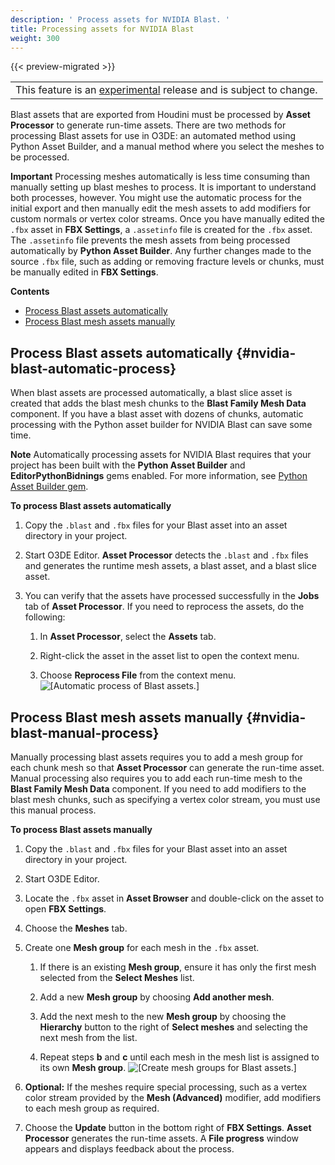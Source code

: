 ```yaml
---
description: ' Process assets for NVIDIA Blast. '
title: Processing assets for NVIDIA Blast
weight: 300
---
```


{{< preview-migrated >}}

|  |
| --- |
| This feature is an [experimental](/docs/userguide/ly-glos-chap#experimental) release and is subject to change\.  |

Blast assets that are exported from Houdini must be processed by **Asset Processor** to generate run\-time assets\. There are two methods for processing Blast assets for use in O3DE: an automated method using Python Asset Builder, and a manual method where you select the meshes to be processed\.

**Important**
Processing meshes automatically is less time consuming than manually setting up blast meshes to process\. It is important to understand both processes, however\. You might use the automatic process for the initial export and then manually edit the mesh assets to add modifiers for custom normals or vertex color streams\.
Once you have manually edited the `.fbx` asset in **FBX Settings**, a `.assetinfo` file is created for the `.fbx` asset\. The `.assetinfo` file prevents the mesh assets from being processed automatically by **Python Asset Builder**\. Any further changes made to the source `.fbx` file, such as adding or removing fracture levels or chunks, must be manually edited in **FBX Settings**\.

**Contents**
+ [Process Blast assets automatically](#nvidia-blast-automatic-process)
+ [Process Blast mesh assets manually](#nvidia-blast-manual-process)

## Process Blast assets automatically {#nvidia-blast-automatic-process}

When blast assets are processed automatically, a blast slice asset is created that adds the blast mesh chunks to the **Blast Family Mesh Data** component\. If you have a blast asset with dozens of chunks, automatic processing with the Python asset builder for NVIDIA Blast can save some time\.

**Note**
Automatically processing assets for NVIDIA Blast requires that your project has been built with the **Python Asset Builder** and **EditorPythonBidnings** gems enabled\. For more information, see [Python Asset Builder gem](/docs/user-guide/assets/builder/_index.md)\.

**To process Blast assets automatically**

1. Copy the `.blast` and `.fbx` files for your Blast asset into an asset directory in your project\.

1. Start O3DE Editor\. **Asset Processor** detects the `.blast` and `.fbx` files and generates the runtime mesh assets, a blast asset, and a blast slice asset\.

1. You can verify that the assets have processed successfully in the **Jobs** tab of **Asset Processor**\. If you need to reprocess the assets, do the following:

   1. In **Asset Processor**, select the **Assets** tab\.

   1. Right\-click the asset in the asset list to open the context menu\.

   1. Choose **Reprocess File** from the context menu\.
![\[Automatic process of Blast assets.\]](/images/user-guide/physx/blast/ui-blast-process-automatic.png)

## Process Blast mesh assets manually {#nvidia-blast-manual-process}

Manually processing blast assets requires you to add a mesh group for each chunk mesh so that **Asset Processor** can generate the run\-time asset\. Manual processing also requires you to add each run\-time mesh to the **Blast Family Mesh Data** component\. If you need to add modifiers to the blast mesh chunks, such as specifying a vertex color stream, you must use this manual process\.

**To process Blast assets manually**

1. Copy the `.blast` and `.fbx` files for your Blast asset into an asset directory in your project\.

1. Start O3DE Editor\.

1. Locate the `.fbx` asset in **Asset Browser** and double\-click on the asset to open **FBX Settings**\.

1. Choose the **Meshes** tab\.

1. Create one **Mesh group** for each mesh in the `.fbx` asset\.

   1. If there is an existing **Mesh group**, ensure it has only the first mesh selected from the **Select Meshes** list\.

   1. Add a new **Mesh group** by choosing **Add another mesh**\.

   1. Add the next mesh to the new **Mesh group** by choosing the **Hierarchy** button to the right of **Select meshes** and selecting the next mesh from the list\.

   1. Repeat steps **b** and **c** until each mesh in the mesh list is assigned to its own **Mesh group**\.
![\[Create mesh groups for Blast assets.\]](/images/user-guide/physx/blast/ui-blast-asset-mesh-groups.png)

1. **Optional:** If the meshes require special processing, such as a vertex color stream provided by the **Mesh \(Advanced\)** modifier, add modifiers to each mesh group as required\.

1. Choose the **Update** button in the bottom right of **FBX Settings**\. **Asset Processor** generates the run\-time assets\. A **File progress** window appears and displays feedback about the process\.
